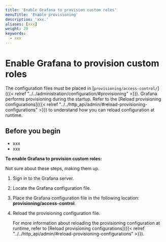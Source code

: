 ```yaml
---
title: 'Enable Grafana to provision custom roles'
menuTitle: 'Enable provisioning'
description: 'xxx.'
aliases: [xxx]
weight: 20
keywords:
  - xxx
---
```


# Enable Grafana to provision custom roles

The configuration files must be placed in [`provisioning/access-control/`]({{< relref "../../administration/configuration/#provisioning" >}}).
Grafana performs provisioning during the startup. Refer to the [Reload provisioning configurations]({{< relref "../../http_api/admin/#reload-provisioning-configurations" >}}) to understand how you can reload configuration at runtime.

## Before you begin

- xxx
- xxx

**To enable Grafana to provision custom roles:**

Not sure about these steps, making them up.

1. Sign in to the Grafana server.

1. Locate the Grafana configuration file.

1. Place the Grafana configuration file in the following location: **provisioning/access-control**.

1. Reload the provisioning configuration file.

   For more information about reloading the provisioning configuration at runtime, refer to [Reload provisioning configurations]({{< relref "../../http_api/admin/#reload-provisioning-configurations" >}}).
